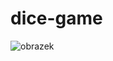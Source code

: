 # dice-game
![obrazek](https://github.com/papezo/dice-game/assets/67148899/962356b3-28be-4abb-a038-d442eda82a19)
